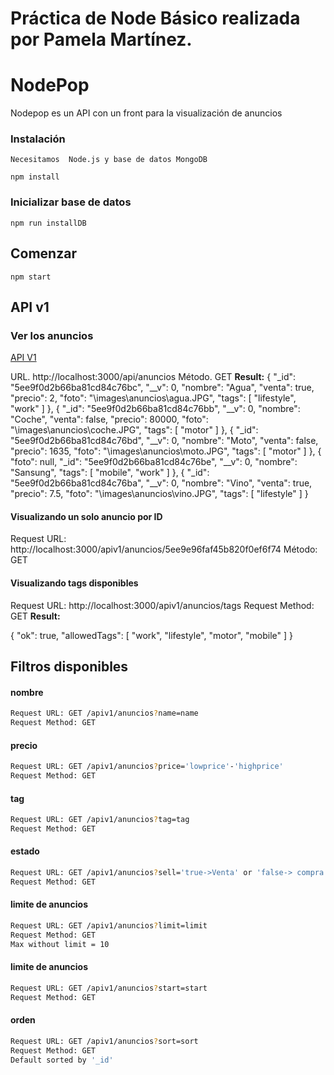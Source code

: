 
# Práctica de Node Básico realizada por Pamela Martínez.

# NodePop

Nodepop es un API con un front  para la visualización de anuncios


### Instalación

    Necesitamos  Node.js y base de datos MongoDB
    
    npm install


### Inicializar base de datos 

    npm run installDB

## Comenzar
   
    npm start


## API v1 

### Ver los anuncios 

[API V1](/apiv1/anuncios)

URL. http://localhost:3000/api/anuncios
Método. GET
**Result:** 
{
"_id": "5ee9f0d2b66ba81cd84c76bc",
"__v": 0,
"nombre": "Agua",
"venta": true,
"precio": 2,
"foto": "\\images\\anuncios\\agua.JPG",
"tags": [
"lifestyle",
"work"
]
},
{
"_id": "5ee9f0d2b66ba81cd84c76bb",
"__v": 0,
"nombre": "Coche",
"venta": false,
"precio": 80000,
"foto": "\\images\\anuncios\\coche.JPG",
"tags": [
"motor"
]
},
{
"_id": "5ee9f0d2b66ba81cd84c76bd",
"__v": 0,
"nombre": "Moto",
"venta": false,
"precio": 1635,
"foto": "\\images\\anuncios\\moto.JPG",
"tags": [
"motor"
]
},
{
"foto": null,
"_id": "5ee9f0d2b66ba81cd84c76be",
"__v": 0,
"nombre": "Sansung",
"tags": [
"mobile",
"work"
]
},
{
"_id": "5ee9f0d2b66ba81cd84c76ba",
"__v": 0,
"nombre": "Vino",
"venta": true,
"precio": 7.5,
"foto": "\\images\\anuncios\\vino.JPG",
"tags": [
"lifestyle"
]
}

#### Visualizando un solo anuncio por ID

Request URL: http://localhost:3000/apiv1/anuncios/5ee9e96faf45b820f0ef6f74
Método: GET



#### Visualizando tags disponibles
Request URL: http://localhost:3000/apiv1/anuncios/tags
Request Method: GET
**Result:** 

   {
    "ok": true,
    "allowedTags": [
    "work",
    "lifestyle",
    "motor",
    "mobile"
  ]
}


## Filtros disponibles

#### nombre
```bash
Request URL: GET /apiv1/anuncios?name=name
Request Method: GET
```
####  precio
```bash
Request URL: GET /apiv1/anuncios?price='lowprice'-'highprice'
Request Method: GET
```
#### tag
```bash
Request URL: GET /apiv1/anuncios?tag=tag
Request Method: GET
```
####  estado
```bash
Request URL: GET /apiv1/anuncios?sell='true->Venta' or 'false-> compra'
Request Method: GET
```
####  limite de anuncios
```bash
Request URL: GET /apiv1/anuncios?limit=limit
Request Method: GET
Max without limit = 10
```
####  limite de anuncios
```bash
Request URL: GET /apiv1/anuncios?start=start
Request Method: GET
```
#### orden
```bash
Request URL: GET /apiv1/anuncios?sort=sort
Request Method: GET
Default sorted by '_id'